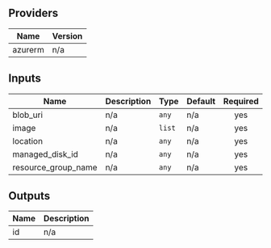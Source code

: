 ## Providers

| Name | Version |
|------|---------|
| azurerm | n/a |

## Inputs

| Name | Description | Type | Default | Required |
|------|-------------|------|---------|:-----:|
| blob\_uri | n/a | `any` | n/a | yes |
| image | n/a | `list` | n/a | yes |
| location | n/a | `any` | n/a | yes |
| managed\_disk\_id | n/a | `any` | n/a | yes |
| resource\_group\_name | n/a | `any` | n/a | yes |

## Outputs

| Name | Description |
|------|-------------|
| id | n/a |

